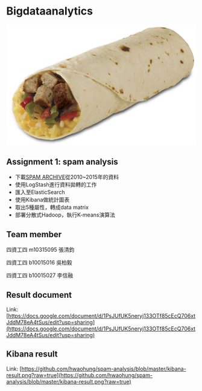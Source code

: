 # Bigdataanalytics

<p align="center" >
  <img src="https://github.com/hwaohung/spam-analysis/blob/master/Burrito.png?raw=true" alt="Burrito" title="Burrito">
</p>


## Assignment 1: spam analysis

- 下載[SPAM ARCHIVE](http://untroubled.org/spam/)從2010~2015年的資料
- 使用LogStash進行資料拋轉的工作
- 匯入至ElasticSearch
- 使用Kibana做統計圖表
- 取出5種屬性，轉成data matrix
- 部署分散式Hadoop，執行K-means演算法
 
## Team member

四資工四 m10315095 張清鈞

四資工四 b10015016 吳柏毅

四資工四 b10015027 李信融

## Result document
Link: [https://docs.google.com/document/d/1PsJUfUK5neryj133OTf85cEcQ706xtJddM78eA4tSus/edit?usp=sharing](https://docs.google.com/document/d/1PsJUfUK5neryj133OTf85cEcQ706xtJddM78eA4tSus/edit?usp=sharing)

## Kibana result

Link: [https://github.com/hwaohung/spam-analysis/blob/master/kibana-result.png?raw=true](https://github.com/hwaohung/spam-analysis/blob/master/kibana-result.png?raw=true)





